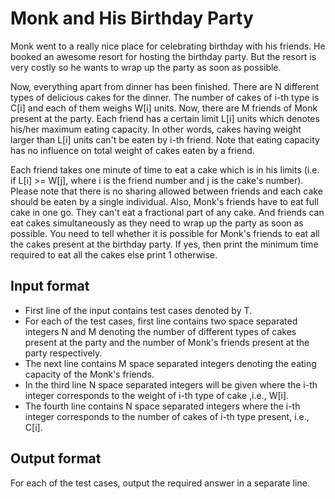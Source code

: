 # Monk and His Birthday Party

Monk went to a really nice place for celebrating birthday with his friends. He booked an awesome resort for hosting the birthday party. But the resort is very costly so he wants to wrap up the party as soon as possible.

Now, everything apart from dinner has been finished. There are N different types of delicious cakes for the dinner. The number of cakes of i-th type is C[i] and each of them weighs W[i] units. Now, there are M friends of Monk present at the party. Each friend has a certain limit L[i] units which denotes his/her maximum eating capacity. In other words, cakes having weight larger than L[i] units can't be eaten by i-th friend. Note that eating capacity has no influence on total weight of cakes eaten by a friend.

Each friend takes one minute of time to eat a cake which is in his limits (i.e. if L[i] >= W[j], where i is the friend number and j is the cake's number). Please note that there is no sharing allowed between friends and each cake should be eaten by a single individual. Also, Monk's friends have to eat full cake in one go. They can't eat a fractional part of any cake. And friends can eat cakes simultaneously as they need to wrap up the party as soon as possible. You need to tell whether it is possible for Monk's friends to eat all the cakes present at the birthday party. If yes, then print the minimum time required to eat all the cakes else print 1 otherwise.

## Input format

- First line of the input contains test cases denoted by T.
- For each of the test cases, first line contains two space separated integers N and M denoting the number of different types of cakes present at the party and the number of Monk's friends present at the party respectively.
- The next line contains M space separated integers denoting the eating capacity of the Monk's friends.
- In the third line N space separated integers will be given where the i-th integer corresponds to the weight of i-th type of cake ,i.e., W[i].
- The fourth line contains N space separated integers where the i-th integer corresponds to the number of cakes of i-th type present, i.e., C[i].

## Output format

For each of the test cases, output the required answer in a separate line.
